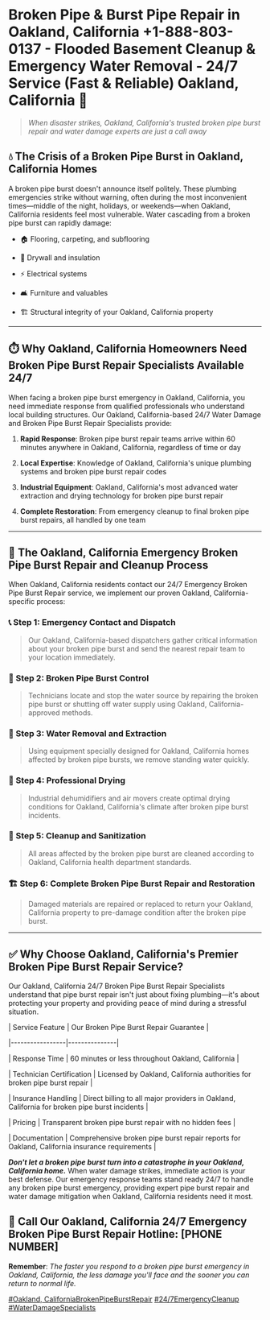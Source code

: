 # Broken Pipe & Burst Pipe Repair in Oakland, California +1-888-803-0137 - Flooded Basement Cleanup & Emergency Water Removal - 24/7 Service (Fast & Reliable) Oakland, California 🚨

> *When disaster strikes, Oakland, California's trusted broken pipe burst repair and water damage experts are just a call away*

## 💧 The Crisis of a Broken Pipe Burst in Oakland, California Homes

A broken pipe burst doesn't announce itself politely. These plumbing emergencies strike without warning, often during the most inconvenient times—middle of the night, holidays, or weekends—when Oakland, California residents feel most vulnerable. Water cascading from a broken pipe burst can rapidly damage:

* 🏠 Flooring, carpeting, and subflooring
* 🧱 Drywall and insulation
* ⚡ Electrical systems
* 🛋️ Furniture and valuables
* 🏗️ Structural integrity of your Oakland, California property

---

## ⏱️ Why Oakland, California Homeowners Need Broken Pipe Burst Repair Specialists Available 24/7

When facing a broken pipe burst emergency in Oakland, California, you need immediate response from qualified professionals who understand local building structures. Our Oakland, California-based 24/7 Water Damage and Broken Pipe Burst Repair Specialists provide:

1. **Rapid Response**: Broken pipe burst repair teams arrive within 60 minutes anywhere in Oakland, California, regardless of time or day
2. **Local Expertise**: Knowledge of Oakland, California's unique plumbing systems and broken pipe burst repair codes
3. **Industrial Equipment**: Oakland, California's most advanced water extraction and drying technology for broken pipe burst repair
4. **Complete Restoration**: From emergency cleanup to final broken pipe burst repairs, all handled by one team

---

## 🔧 The Oakland, California Emergency Broken Pipe Burst Repair and Cleanup Process

When Oakland, California residents contact our 24/7 Emergency Broken Pipe Burst Repair service, we implement our proven Oakland, California-specific process:

### 📞 Step 1: Emergency Contact and Dispatch
> Our Oakland, California-based dispatchers gather critical information about your broken pipe burst and send the nearest repair team to your location immediately.

### 🚿 Step 2: Broken Pipe Burst Control
> Technicians locate and stop the water source by repairing the broken pipe burst or shutting off water supply using Oakland, California-approved methods.

### 🌊 Step 3: Water Removal and Extraction
> Using equipment specially designed for Oakland, California homes affected by broken pipe bursts, we remove standing water quickly.

### 💨 Step 4: Professional Drying
> Industrial dehumidifiers and air movers create optimal drying conditions for Oakland, California's climate after broken pipe burst incidents.

### 🧼 Step 5: Cleanup and Sanitization
> All areas affected by the broken pipe burst are cleaned according to Oakland, California health department standards.

### 🏗️ Step 6: Complete Broken Pipe Burst Repair and Restoration
> Damaged materials are repaired or replaced to return your Oakland, California property to pre-damage condition after the broken pipe burst.

---

## ✅ Why Choose Oakland, California's Premier Broken Pipe Burst Repair Service?

Our Oakland, California 24/7 Broken Pipe Burst Repair Specialists understand that pipe burst repair isn't just about fixing plumbing—it's about protecting your property and providing peace of mind during a stressful situation.

| Service Feature | Our Broken Pipe Burst Repair Guarantee |
|-----------------|---------------|
| Response Time | 60 minutes or less throughout Oakland, California |
| Technician Certification | Licensed by Oakland, California authorities for broken pipe burst repair |
| Insurance Handling | Direct billing to all major providers in Oakland, California for broken pipe burst incidents |
| Pricing | Transparent broken pipe burst repair with no hidden fees |
| Documentation | Comprehensive broken pipe burst repair reports for Oakland, California insurance requirements |

***Don't let a broken pipe burst turn into a catastrophe in your Oakland, California home.*** When water damage strikes, immediate action is your best defense. Our emergency response teams stand ready 24/7 to handle any broken pipe burst emergency, providing expert pipe burst repair and water damage mitigation when Oakland, California residents need it most.

## 📱 Call Our Oakland, California 24/7 Emergency Broken Pipe Burst Repair Hotline: [PHONE NUMBER]

**Remember**: *The faster you respond to a broken pipe burst emergency in Oakland, California, the less damage you'll face and the sooner you can return to normal life.*

[#Oakland, CaliforniaBrokenPipeBurstRepair](#) [#24/7EmergencyCleanup](#) [#WaterDamageSpecialists](#)